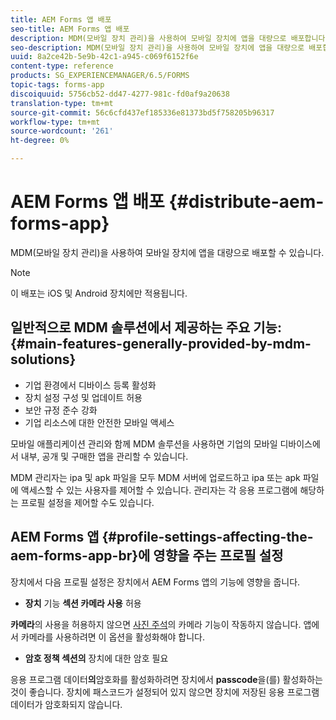 ```yaml
---
title: AEM Forms 앱 배포
seo-title: AEM Forms 앱 배포
description: MDM(모바일 장치 관리)을 사용하여 모바일 장치에 앱을 대량으로 배포합니다.
seo-description: MDM(모바일 장치 관리)을 사용하여 모바일 장치에 앱을 대량으로 배포합니다.
uuid: 8a2ce42b-5e9b-42c1-a945-c069f6152f6e
content-type: reference
products: SG_EXPERIENCEMANAGER/6.5/FORMS
topic-tags: forms-app
discoiquuid: 5756cb52-dd47-4277-981c-fd0af9a20638
translation-type: tm+mt
source-git-commit: 56c6cfd437ef185336e81373bd5f758205b96317
workflow-type: tm+mt
source-wordcount: '261'
ht-degree: 0%

---
```



# AEM Forms 앱 배포 {#distribute-aem-forms-app}

MDM(모바일 장치 관리)을 사용하여 모바일 장치에 앱을 대량으로 배포할 수 있습니다.

>[!NOTE]
>
>이 배포는 iOS 및 Android 장치에만 적용됩니다.

## 일반적으로 MDM 솔루션에서 제공하는 주요 기능:{#main-features-generally-provided-by-mdm-solutions}

* 기업 환경에서 디바이스 등록 활성화
* 장치 설정 구성 및 업데이트 허용
* 보안 규정 준수 강화
* 기업 리소스에 대한 안전한 모바일 액세스

모바일 애플리케이션 관리와 함께 MDM 솔루션을 사용하면 기업의 모바일 디바이스에서 내부, 공개 및 구매한 앱을 관리할 수 있습니다.

MDM 관리자는 ipa 및 apk 파일을 모두 MDM 서버에 업로드하고 ipa 또는 apk 파일에 액세스할 수 있는 사용자를 제어할 수 있습니다. 관리자는 각 응용 프로그램에 해당하는 프로필 설정을 제어할 수도 있습니다.

## AEM Forms 앱 {#profile-settings-affecting-the-aem-forms-app-br}에 영향을 주는 프로필 설정

장치에서 다음 프로필 설정은 장치에서 AEM Forms 앱의 기능에 영향을 줍니다.

* **장치** 기능  **섹션 카메라 사용** 허용

**카메라**&#x200B;의 사용을 허용하지 않으면 [사진 주석](/help/forms/using/add-attachments.md)의 카메라 기능이 작동하지 않습니다. 앱에서 카메라를 사용하려면 이 옵션을 활성화해야 합니다.

* **암호 정책 섹션의** 장치에 대한 암호 필요

응용 프로그램 데이터&#x200B;**의**&#x200B;암호화를 활성화하려면 장치에서 **passcode**&#x200B;을(를) 활성화하는 것이 좋습니다. 장치에 패스코드가 설정되어 있지 않으면 장치에 저장된 응용 프로그램 데이터가 암호화되지 않습니다.

